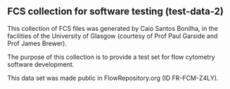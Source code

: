 ## FCS collection for software testing (test-data-2)

This collection of FCS files was generated by Caio Santos Bonilha, in the facilities of the University of Glasgow (courtesy of Prof Paul Garside and Prof James Brewer).

The purpose of this collection is to provide a test set for flow cytometry software development.

This data set was made public in FlowRepository.org (ID FR-FCM-Z4LY).
